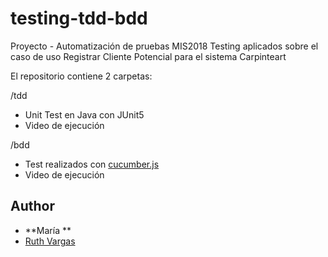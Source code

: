 # testing-tdd-bdd
Proyecto - Automatización de pruebas MIS2018
Testing aplicados sobre el caso de uso Registrar Cliente Potencial para el sistema Carpinteart

El repositorio contiene 2 carpetas:

/tdd
- Unit Test en Java con JUnit5
- Video de ejecución

/bdd
- Test realizados con [cucumber.js](https://docs.cucumber.io/guides/10-minute-tutorial/)
- Video de ejecución


## Author
* **María **
* [Ruth Vargas](https://www.linkedin.com/in/vargasmruth/) 
